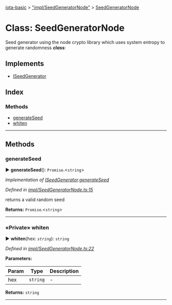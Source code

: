 [iota-basic](../README.md) > ["impl/SeedGeneratorNode"](../modules/_impl_seedgeneratornode_.md) > [SeedGeneratorNode](../classes/_impl_seedgeneratornode_.seedgeneratornode.md)



# Class: SeedGeneratorNode


Seed generator using the node crypto library which uses system entropy to generate randomness
*__class__*: 


## Implements

* [ISeedGenerator](../interfaces/_api_seedgenerator_.iseedgenerator.md)

## Index

### Methods

* [generateSeed](_impl_seedgeneratornode_.seedgeneratornode.md#generateseed)
* [whiten](_impl_seedgeneratornode_.seedgeneratornode.md#whiten)



---

## Methods
<a id="generateseed"></a>

###  generateSeed

► **generateSeed**(): `Promise`.<`string`>



*Implementation of [ISeedGenerator](../interfaces/_api_seedgenerator_.iseedgenerator.md).[generateSeed](../interfaces/_api_seedgenerator_.iseedgenerator.md#generateseed)*

*Defined in [impl/SeedGeneratorNode.ts:15](https://github.com/thedewpoint/iota-basic/blob/714f837/src/impl/SeedGeneratorNode.ts#L15)*



returns a valid random seed




**Returns:** `Promise`.<`string`>





___

<a id="whiten"></a>

### «Private» whiten

► **whiten**(hex: *`string`*): `string`



*Defined in [impl/SeedGeneratorNode.ts:22](https://github.com/thedewpoint/iota-basic/blob/714f837/src/impl/SeedGeneratorNode.ts#L22)*



**Parameters:**

| Param | Type | Description |
| ------ | ------ | ------ |
| hex | `string`   |  - |





**Returns:** `string`





___


